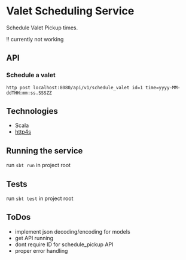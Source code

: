 # Valet Scheduling Service

Schedule Valet Pickup times.

!! currently not working

## API

### Schedule a valet

```
http post localhost:8080/api/v1/schedule_valet id=1 time=yyyy-MM-ddTHH:mm:ss.SSSZZ
```

## Technologies

* Scala
* [http4s](http://http4s.org/) 


## Running the service


run `sbt run`  in project root


## Tests

run `sbt test` in project root


## ToDos

* implement json decoding/encoding for models
* get API running
* dont require ID for schedule_pickup API
* proper error handling